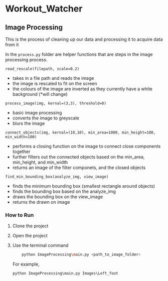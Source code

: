 # Workout_Watcher

## Image Processing
This is the process of cleaning up our data and processing it to acquire data from it

In the `process.py` folder are helper functions that are steps in the image processing process.

`read_rescale(filepath, scale=0.2)`
* takes in a file path and reads the image
* the image is rescaled to fit on the screen
* the colours of the image are inverted as they currently have a white background (*will change)

`process_image(img, kernal=(3,3), threshold=0)`
* basic image processing 
* converts the image to greyscale
* blurs the image

`connect_objects(img, kernal=(10,10), min_area=1000, min_height=100, min_width=100)`
* performs a closing function on the image to connect close components together
* further filters out the connected objects based on the min_area, min_height, and min_width
* returns an image of the filter componets, and the closed objects

`find_min_bounding_box(analyze_img, view_image)`
* finds the minimum bounding box (smallest rectangle around objects)
* finds the bounding box based on the analyze_img
* draws the bounding box on the view_image
* returns the drawn on image

### How to Run
1. Clone the project
2. Open the project
3. Use the terminal command

    ``` bash
        python ImageProcessing\main.py <path_to_image_folder>
    ```

    For example,
    ```
    python ImageProcessing\main.py Images\Left_foot
    ```